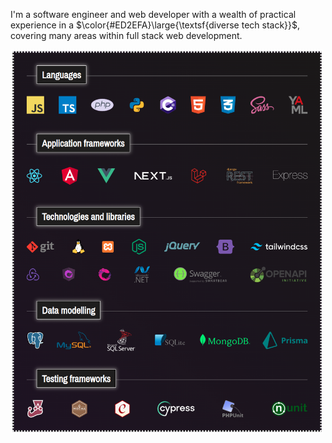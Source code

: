 I'm a software engineer and web developer with a wealth of practical experience in a $\color{#ED2EFA}\large{\textsf{diverse tech stack}}$, covering many areas within full stack web development.

<img src="tech.png" width=500>

<!-- > $\color{#A14AFE}\large{\textsf{Languages}}$
><div>
>  <img src="assets/js2.svg" height=35>
>  &nbsp;
>  <img src="assets/ts.svg" height=35>
>  &nbsp;
>  <img src="assets/php.svg" height=35>
>  &nbsp;
>  <img src="assets/py.svg" height=35>
>  &nbsp;
>  <img src="assets/c--4.svg" height=35>
>  &nbsp;
>  <img src="assets/html.svg" height=35>
>  &nbsp;
>  <img src="assets/css.svg" height=35>
>  &nbsp;
>  <img src="assets/sass.svg" height=35>
>  <img src="assets/yaml.svg" height=35>
> </div>

<br>

> $\color{#A14AFE}\large{\textsf{Application frameworks}}$
><div>
>  <img src="assets/react.svg" height=35 align=center>
>  &nbsp;
>  <img src="assets/angular-icon.svg" height=35 align=center>
>  &nbsp;
>  <img src="assets/vue.svg" height=32 align=center>
>  &nbsp;&nbsp;
>  <img src="assets/next.svg" height=15 align=center>
>  &nbsp;&nbsp;
>  <img src="assets/laravel.svg" height=30 align=center>
>  &nbsp;
>  <img src="assets/drf.svg" height=55 align=center>
>  &nbsp;&nbsp;
>  <img src="assets/express.svg" height=20 align=center>
></div>
<br>

> $\color{#A14AFE}\large{\textsf{Technologies and libraries}}$
> <div>
>  <img src="assets/git.svg" height=23 align=center>
>  &nbsp;
>  <img src="assets/Linux.svg" height=30 align=center>
>  &nbsp;
>  <img src="assets/xampp.svg" height=23 align=center>
>  &nbsp;
>  <img src="assets/node.svg" height=35 align=center>
>  &nbsp;
>  <img src="assets/jquery-2.svg" height=20 align=center>
>  &nbsp;
>  <img src="assets/bootstrap.svg" height=28 align=center>
>  &nbsp;
>  <img src="assets/tailwind.svg" height=14 align=center>
>  &nbsp;
>  <img src="assets/redux.svg" height=25 align=center>
>  &nbsp;
>  <img src="assets/ngrx.svg" height=28 align=center>
>  &nbsp;
>  <img src="assets/rxjs.png" height=25 align=center>
>  &nbsp;
>  <img src="assets/dotnet.svg" height=35 align=center>
>  &nbsp;
>  <img src="assets/swagger.svg" height=35 align=center>
>  &nbsp;
>  <img src="assets/openapi.png" height=35 align=center>
> </div>
<br>

> $\color{#A14AFE}\large{\textsf{Databases and data modelling}}$
><div>
>  <img src="assets/psql.svg" height=35 align=center>
>  &nbsp;
>  <img src="assets/mysql.svg" height=35 align=center>
>  &nbsp;
>  <img src="assets/mssql.svg" height=45 align=center>
>  &nbsp;
>  <img src="assets/sqlite.svg" height=35 align=center>
>  &nbsp;
>  <img src="assets/mongodb.svg" height=25 align=center>
>  &nbsp;
>  <img src="assets/prisma.svg" height=35 align=center>
></div>
<br>

> $\color{#A14AFE}\large{\textsf{Testing frameworks}}$
><div>
>  <img src="assets/jest.svg" height=35 align=center>
>  &nbsp;&nbsp;
>  <img src="assets/mocha.svg" height=35 align=center>
>  &nbsp;&nbsp;
>  <img src="assets/chai.svg" height=35 align=center>
>  &nbsp;&nbsp;
>  <img src="assets/cy.svg" height=30 align=center>
>  &nbsp;&nbsp;
>  <img src="assets/phpunit.svg" height=35 align=center>
>  &nbsp;&nbsp;
>  <img src="assets/nunit.png" height=30 align=center>
></div> -->